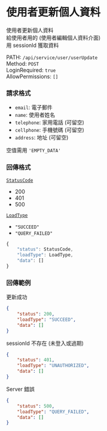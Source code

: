 # 使用者更新個人資料

使用者更新個人資料  
給使用者用的 (使用者編輯個人資料介面)  
用 sessionId 獲取資料  

PATH: `/api/service/user/userUpdate`  
Method: `POST`  
LoginRequired: `true`  
AllowPermissions: `[]`  


### 請求格式
* `email`: 電子郵件
* `name`: 使用者姓名
* `telephone`: 家用電話 (可留空)
* `cellphone`: 手機號碼 (可留空)
* `address`: 地址 (可留空)

空值需用 `'EMPTY_DATA'`  


### 回傳格式
[`StatusCode`](../../types.md#statuscode)  
* 200
* 401
* 500

[`LoadType`](../../types.md#loadtype)  
* `"SUCCEED"`
* `"QUERY_FAILED"`

```js
{
    "status": StatusCode,
    "loadType": LoadType,
    "data": []
}
```


### 回傳範例
更新成功
```json
{
    "status": 200,
    "loadType": "SUCCEED",
    "data": []
}
```

sessionId 不存在 (未登入或過期)
```json
{
    "status": 401,
    "loadType": "UNAUTHORIZED",
    "data": []
}
```

Server 錯誤  
```json
{
    "status": 500,
    "loadType": "QUERY_FAILED",
    "data": []
}
```
